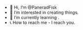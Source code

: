 - 👋 Hi, I’m @PaneradFisk
- 👀 I’m interested in creating things.
- 🌱 I’m currently learning <insert random technology I find>.
- 📞 How to reach me - I reach you.

<!---
PaneradFisk/PaneradFisk is a ✨ special ✨ repository because its `README.md` (this file) appears on your GitHub profile.
You can click the Preview link to take a look at your changes.
--->
